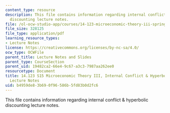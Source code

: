 ```yaml
---
content_type: resource
description: This file contains information regarding internal conflict & hyperbolic
  discounting lecture notes.
file: /ol-ocw-studio-app/courses/14-123-microeconomic-theory-iii-spring-2015/b4959de83b690f96586b5fd83b0d2fc6_MIT14_123S15_Chap7.pdf
file_size: 328125
file_type: application/pdf
learning_resource_types:
- Lecture Notes
license: https://creativecommons.org/licenses/by-nc-sa/4.0/
ocw_type: OCWFile
parent_title: Lecture Notes and Slides
parent_type: CourseSection
parent_uid: 19482ca2-66e4-9c67-a3c3-7987aa262ee0
resourcetype: Document
title: 14.123 S15 Microeconomic Theory III, Internal Conflict & Hyperbolic Discounting
  Lecture Notes
uid: b4959de8-3b69-0f96-586b-5fd83b0d2fc6
---
```

This file contains information regarding internal conflict & hyperbolic discounting lecture notes.